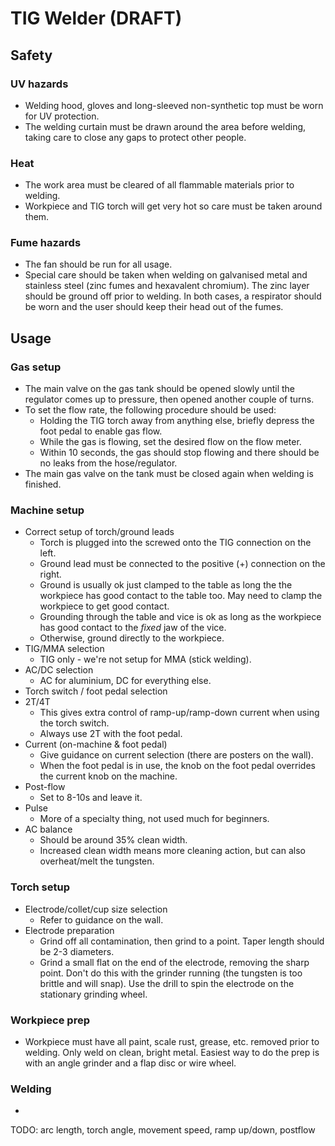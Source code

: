 # TIG Welder (DRAFT)

## Safety
### UV hazards
 * Welding hood, gloves and long-sleeved non-synthetic top must be worn for UV protection.
 * The welding curtain must be drawn around the area before welding, taking care to close any gaps to protect other people.

### Heat
 * The work area must be cleared of all flammable materials prior to welding.
 * Workpiece and TIG torch will get very hot so care must be taken around them.

### Fume hazards
 * The fan should be run for all usage.
 * Special care should be taken when welding on galvanised metal and stainless steel (zinc fumes and hexavalent chromium). The zinc layer should be ground off prior to welding. In both cases, a respirator should be worn and the user should keep their head out of the fumes.

## Usage
### Gas setup
 * The main valve on the gas tank should be opened slowly until the regulator comes up to pressure, then opened another couple of turns.
 * To set the flow rate, the following procedure should be used:
   * Holding the TIG torch away from anything else, briefly depress the foot pedal to enable gas flow.
   * While the gas is flowing, set the desired flow on the flow meter.
   * Within 10 seconds, the gas should stop flowing and there should be no leaks from the hose/regulator.
 * The main gas valve on the tank must be closed again when welding is finished.

### Machine setup
 * Correct setup of torch/ground leads
   * Torch is plugged into the screwed onto the TIG connection on the left.
   * Ground lead must be connected to the positive (+) connection on the right.
   * Ground is usually ok just clamped to the table as long the the workpiece has good contact to the table too. May need to clamp the workpiece to get good contact.
   * Grounding through the table and vice is ok as long as the workpiece has good contact to the *fixed* jaw of the vice.
   * Otherwise, ground directly to the workpiece.
 * TIG/MMA selection
   * TIG only - we're not setup for MMA (stick welding).
 * AC/DC selection
   * AC for aluminium, DC for everything else.
 * Torch switch / foot pedal selection
 * 2T/4T
   * This gives extra control of ramp-up/ramp-down current when using the torch switch.
   * Always use 2T with the foot pedal.
 * Current (on-machine & foot pedal)
   * Give guidance on current selection (there are posters on the wall).
   * When the foot pedal is in use, the knob on the foot pedal overrides the current knob on the machine.
 * Post-flow
   * Set to 8-10s and leave it.
 * Pulse
   * More of a specialty thing, not used much for beginners.
 * AC balance
   * Should be around 35% clean width.
   * Increased clean width means more cleaning action, but can also overheat/melt the tungsten.

### Torch setup
 * Electrode/collet/cup size selection
   * Refer to guidance on the wall.
 * Electrode preparation
   * Grind off all contamination, then grind to a point. Taper length should be 2-3 diameters.
   * Grind a small flat on the end of the electrode, removing the sharp point. Don't do this with the grinder running (the tungsten is too brittle and will snap). Use the drill to spin the electrode on the stationary grinding wheel.

### Workpiece prep
 * Workpiece must have all paint, scale rust, grease, etc. removed prior to welding. Only weld on clean, bright metal. Easiest way to do the prep is with an angle grinder and a flap disc or wire wheel.

### Welding
 * 
TODO: arc length, torch angle, movement speed, ramp up/down, postflow
